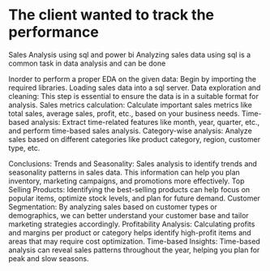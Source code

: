 # The client wanted to track the performance

Sales Analysis using sql and power bi
Analyzing sales data using sql is a common task in data analysis and can be done 

Inorder to perform a proper EDA on the given data: Begin by importing the required libraries. Loading sales data into a sql server. Data exploration and cleaning: This step is essential to ensure the data is in a suitable format for analysis. Sales metrics calculation: Calculate important sales metrics like total sales, average sales, profit, etc., based on your business needs. Time-based analysis: Extract time-related features like month, year, quarter, etc., and perform time-based sales analysis. Category-wise analysis: Analyze sales based on different categories like product category, region, customer type, etc.

Conclusions:
Trends and Seasonality: Sales analysis to identify trends and seasonality patterns in sales data. This information can help you plan inventory, marketing campaigns, and promotions more effectively. Top Selling Products: Identifying the best-selling products can help focus on popular items, optimize stock levels, and plan for future demand. Customer Segmentation: By analyzing sales based on customer types or demographics, we can better understand your customer base and tailor marketing strategies accordingly. Profitability Analysis: Calculating profits and margins per product or category helps identify high-profit items and areas that may require cost optimization. Time-based Insights: Time-based analysis can reveal sales patterns throughout the year, helping you plan for peak and slow seasons.
